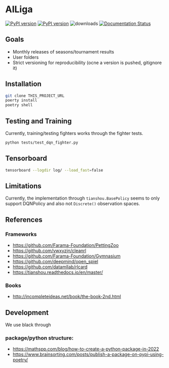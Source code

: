 # AILiga
[![PyPI version][pypi image]][pypi link] [![PyPI version][pypi versions]][pypi link]  ![downloads](https://img.shields.io/pypi/dm/ailiga.svg) [![Documentation Status](https://readthedocs.org/projects/ailiga/badge/?version=stable)](https://ailiga.readthedocs.io/)

## Goals

* Monthly releases of seasons/tournament results
* User folders
* Strict versioning for reproducibility (ocne a version is pushed, gitignore it)

## Installation

```sh
git clone THIS_PROJECT_URL
poerty install
poetry shell
```




## Testing and Training

Currently, training/testing fighters works through the fighter tests.
```sh
python tests/test_dqn_fighter.py
```

## Tensorboard

```sh
tensorboard --logdir log/ --load_fast=false
```


## Limitations

Currently, the implementation through `tianshou.BasePolicy` seems to only support DQNPolicy and also not `Discrete()` observation spaces.

## References

### Frameworks

* https://github.com/Farama-Foundation/PettingZoo
* https://github.com/vwxyzjn/cleanrl
* https://github.com/Farama-Foundation/Gymnasium
* https://github.com/deepmind/open_spiel
* https://github.com/datamllab/rlcard
* https://tianshou.readthedocs.io/en/master/

### Books

* http://incompleteideas.net/book/the-book-2nd.html


## Development

We use black through

### package/python structure:

* https://mathspp.com/blog/how-to-create-a-python-package-in-2022
* https://www.brainsorting.com/posts/publish-a-package-on-pypi-using-poetry/

[doc stable]: https://apn-pucky.github.io/ailiga/index.html
[doc test]: https://apn-pucky.github.io/ailiga/test/index.html

[pypi image]: https://badge.fury.io/py/ailiga.svg
[pypi link]: https://pypi.org/project/ailiga/
[pypi versions]: https://img.shields.io/pypi/pyversions/ailiga.svg

[a s image]: https://github.com/APN-Pucky/ailiga/actions/workflows/stable.yml/badge.svg
[a s link]: https://github.com/APN-Pucky/ailiga/actions/workflows/stable.yml
[a t link]: https://github.com/APN-Pucky/ailiga/actions/workflows/test.yml
[a t image]: https://github.com/APN-Pucky/ailiga/actions/workflows/test.yml/badge.svg

[cc s q i]: https://app.codacy.com/project/badge/Grade/38630d0063814027bd4d0ffaa73790a2?branch=stable
[cc s q l]: https://www.codacy.com/gh/APN-Pucky/ailiga/dashboard?utm_source=github.com&amp;utm_medium=referral&amp;utm_content=APN-Pucky/ailiga&amp;utm_campaign=Badge_Grade?branch=stable
[cc s c i]: https://app.codacy.com/project/badge/Coverage/38630d0063814027bd4d0ffaa73790a2?branch=stable
[cc s c l]: https://www.codacy.com/gh/APN-Pucky/ailiga/dashboard?utm_source=github.com&utm_medium=referral&utm_content=APN-Pucky/ailiga&utm_campaign=Badge_Coverage?branch=stable

[cc q i]: https://app.codacy.com/project/badge/Grade/38630d0063814027bd4d0ffaa73790a2
[cc q l]: https://www.codacy.com/gh/APN-Pucky/ailiga/dashboard?utm_source=github.com&amp;utm_medium=referral&amp;utm_content=APN-Pucky/ailiga&amp;utm_campaign=Badge_Grade
[cc c i]: https://app.codacy.com/project/badge/Coverage/38630d0063814027bd4d0ffaa73790a2
[cc c l]: https://www.codacy.com/gh/APN-Pucky/ailiga/dashboard?utm_source=github.com&utm_medium=referral&utm_content=APN-Pucky/ailiga&utm_campaign=Badge_Coverage

[c s i]: https://coveralls.io/repos/github/APN-Pucky/ailiga/badge.svg?branch=stable
[c s l]: https://coveralls.io/github/APN-Pucky/ailiga?branch=stable
[c t l]: https://coveralls.io/github/APN-Pucky/ailiga?branch=master
[c t i]: https://coveralls.io/repos/github/APN-Pucky/ailiga/badge.svg?branch=master

[rtd s i]: https://readthedocs.org/projects/ailiga/badge/?version=stable
[rtd s l]: https://ailiga.readthedocs.io/en/stable/?badge=stable
[rtd t i]: https://readthedocs.org/projects/ailiga/badge/?version=latest
[rtd t l]: https://ailiga.readthedocs.io/en/latest/?badge=latest
